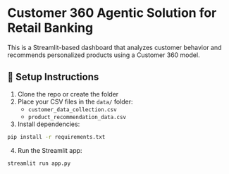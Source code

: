 # Customer 360 Agentic Solution for Retail Banking

This is a Streamlit-based dashboard that analyzes customer behavior and recommends personalized products using a Customer 360 model.

## 🔧 Setup Instructions

1. Clone the repo or create the folder
2. Place your CSV files in the `data/` folder:
   - `customer_data_collection.csv`
   - `product_recommendation_data.csv`
3. Install dependencies:

```bash
pip install -r requirements.txt
```

4. Run the Streamlit app:

```bash
streamlit run app.py
```
